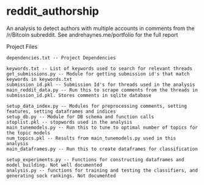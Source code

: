 # reddit_authorship
An analysis to detect authors with multiple accounts in comments from the /r/Bitcoin subreddit. See andrehaynes.me/portfolio for the full report


Project Files

	dependencies.txt -- Project Dependencies

	keywords.txt -- List of keywords used to search for relevant threads
	get_submissions.py -- Module for getting submission id's that match keywords in keywords.txt
	submission_id.pkl -- Submission Id's for threads used in the analysis	
	main_reddit_data.py -- Run this to scrape comments from the threads in submission_id.pkl. Stores comments in sqlite database
	
	setup_data_index.py -- Modules for preprocessing comments, setting features, setting dataframes and indices
	setup_db.py -- Module for DB schema and function calls
	stoplist.pkl -- stopwords used in the analysis
	main_tunemodels.py -- Run this to tune to optimal number of topics for the topic models
	num_topics.pkl -- Results from main_tunemodels.py used in this analysis	
	main_dataframes.py -- Run this to create dataframes for classification

	setup_experiments.py -- Functions for constructing dataframes and model building. Not well documented
  	analysis.py -- functions for training and testing the classifiers, and generating sock rankings. Not documented
  
